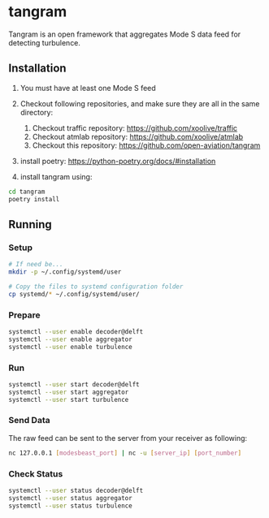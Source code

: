 # tangram

Tangram is an open framework that aggregates Mode S data feed for detecting turbulence.

## Installation

1. You must have at least one Mode S feed

1. Checkout following repositories, and make sure they are all in the same directory: 

    1. Checkout traffic repository: https://github.com/xoolive/traffic
    1. Checkout atmlab repository: https://github.com/xoolive/atmlab
    1. Checkout this repository: https://github.com/open-aviation/tangram

1. install poetry: https://python-poetry.org/docs/#installation

1. install tangram using:

```sh
cd tangram
poetry install
```

## Running 


### Setup

```sh
# If need be...
mkdir -p ~/.config/systemd/user

# Copy the files to systemd configuration folder
cp systemd/* ~/.config/systemd/user/
```

### Prepare

```sh
systemctl --user enable decoder@delft
systemctl --user enable aggregator
systemctl --user enable turbulence
```


### Run

```sh
systemctl --user start decoder@delft
systemctl --user start aggregator
systemctl --user start turbulence
```

### Send Data

The raw feed can be sent to the server from your receiver as following:

```sh
nc 127.0.0.1 [modesbeast_port] | nc -u [server_ip] [port_number]
```


### Check Status

```sh
systemctl --user status decoder@delft
systemctl --user status aggregator
systemctl --user status turbulence
```

